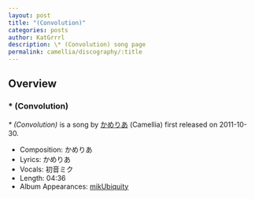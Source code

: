```yaml
---
layout: post
title: "(Convolution)"
categories: posts
author: KatGrrrl
description: \* (Convolution) song page
permalink: camellia/discography/:title
---
```


## Overview

### \* (Convolution)

*\* (Convolution)* is a song by [かめりあ](/camellia) (Camellia) first released on 2011-10-30.

* Composition: かめりあ
* Lyrics: かめりあ
* Vocals: 初音ミク
* Length: 04:36
* Album Appearances: [mikUbiquity](/camellia/albums/mikUbiquity)
